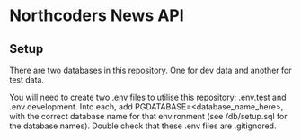 # Northcoders News API

## Setup

There are two databases in this repository. One for dev data and another for test data.

You will need to create two .env files to utilise this repository: .env.test and .env.development. Into each, add PGDATABASE=<database_name_here>, with the correct database name for that environment (see /db/setup.sql for the database names). Double check that these .env files are .gitignored.
